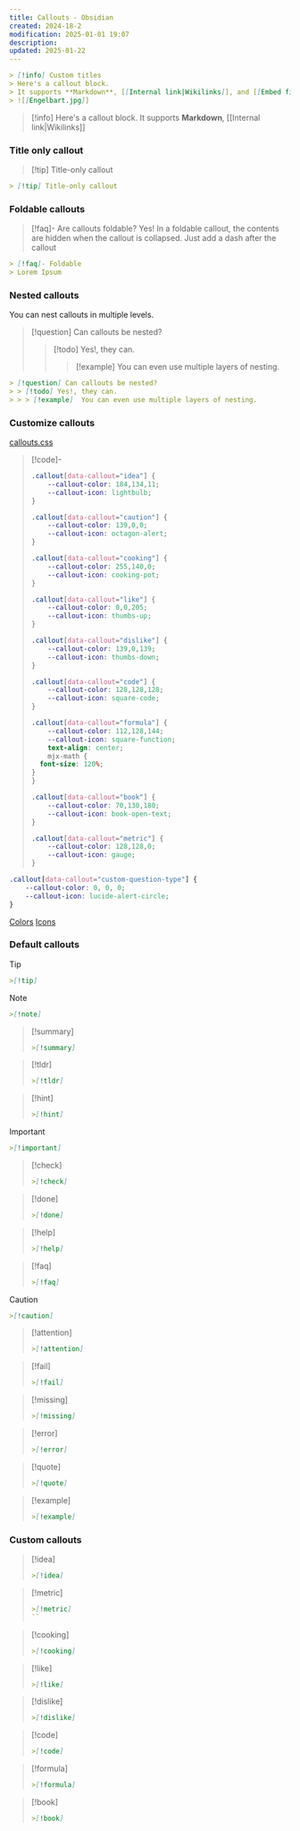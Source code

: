 ```yaml
---
title: Callouts - Obsidian
created: 2024-18-2
modification: 2025-01-01 19:07
description: 
updated: 2025-01-22
---
```


```markdown
> [!info] Custom titles
> Here's a callout block.
> It supports **Markdown**, [[Internal link|Wikilinks]], and [[Embed files|embeds]]!
> ![[Engelbart.jpg]]
```

> [!info] 
> Here's a callout block.
> It supports **Markdown**, [[Internal link|Wikilinks]]

### Title only callout

> [!tip] Title-only callout

```markdown
> [!tip] Title-only callout
```

### Foldable callouts

> [!faq]- Are callouts foldable?
> Yes! In a foldable callout, the contents are hidden when the callout is collapsed.
> Just add a dash after the callout

```markdown
> [!faq]- Foldable
> Lorem Ipsum
```

### Nested callouts

You can nest callouts in multiple levels.

> [!question] Can callouts be nested?
> > [!todo] Yes!, they can.
> > > [!example]  You can even use multiple layers of nesting.

```markdown
> [!question] Can callouts be nested?
> > [!todo] Yes!, they can.
> > > [!example]  You can even use multiple layers of nesting.
```


### Customize callouts
[callouts.css](hook://file/ozGOT2Zxt?p=Lm9ic2lkaWFuL3NuaXBwZXRz&n=callouts%2Ecss)

>[!code]-
>```css
> .callout[data-callout="idea"] {
>     --callout-color: 184,134,11;
>     --callout-icon: lightbulb;
> }
> 
> .callout[data-callout="caution"] {
>     --callout-color: 139,0,0;
>     --callout-icon: octagon-alert;
> }
> 
> .callout[data-callout="cooking"] {
>     --callout-color: 255,140,0;
>     --callout-icon: cooking-pot;
> }
> 
> .callout[data-callout="like"] {
>     --callout-color: 0,0,205;
>     --callout-icon: thumbs-up;
> }
> 
> .callout[data-callout="dislike"] {
>     --callout-color: 139,0,139;
>     --callout-icon: thumbs-down;
> }
> 
> .callout[data-callout="code"] {
>     --callout-color: 128,128,128;
>     --callout-icon: square-code;
> }
> 
> .callout[data-callout="formula"] {
>     --callout-color: 112,128,144;
>     --callout-icon: square-function;
>     text-align: center;
>     mjx-math {
>   font-size: 120%;
> }
> }
> 
> .callout[data-callout="book"] {
>     --callout-color: 70,130,180;
>     --callout-icon: book-open-text;
> }
> 
> .callout[data-callout="metric"] {
>     --callout-color: 128,128,0;
>     --callout-icon: gauge;
> }
>```




```css
.callout[data-callout="custom-question-type"] {
    --callout-color: 0, 0, 0;
    --callout-icon: lucide-alert-circle;
}
```

[Colors](https://www.rapidtables.com/web/color/RGB_Color.html)
[Icons](https://lucide.dev/icons/)

### Default callouts

> [!tip]
>  ```markdown
> >[!tip]
>```

> [!note]
>  ```markdown
> >[!note]
>```

> [!summary]
>  ```markdown
> >[!summary]
>```

> [!tldr]
>  ```markdown
> >[!tldr]
>```

> [!hint]
>  ```markdown
> >[!hint]
>```

> [!important]
>  ```markdown
> >[!important]
>```

> [!check]
>  ```markdown
> >[!check]
>```

> [!done]
>  ```markdown
> >[!done]
>```

> [!help]
>  ```markdown
> >[!help]
>```

> [!faq]
>  ```markdown
> >[!faq]
>```

> [!caution]
>  ```markdown
> >[!caution]
>```

> [!attention]
> ```markdown
> >[!attention]
>```


> [!fail]
> ```markdown
> >[!fail]
>```


> [!missing]
> ```markdown
> >[!missing]
>```

> [!error]
> ```markdown
> >[!error]
>```

> [!quote]
> ```markdown
> >[!quote]
>```

> [!example]
> ```markdown
> >[!example]
>```


### Custom callouts

> [!idea]
> ```markdown
> >[!idea]
>```

> [!metric]
> ```markdown
> >[!metric]
>``

> [!cooking]
> ```markdown
> >[!cooking]
>```

> [!like]
> ```markdown
> >[!like]
>```

> [!dislike]
> ```markdown
> >[!dislike]
>```

> [!code]
> ```markdown
> >[!code]
>```

> [!formula]
> ```markdown
> >[!formula]
>```

> [!book]
> ```markdown
> >[!book]
>```
